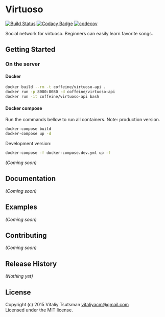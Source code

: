 Virtuoso
================================================================================
[![Build Status](https://travis-ci.org/coffeine-009/Virtuoso.svg?branch=master)](https://travis-ci.org/coffeine-009/Virtuoso) 
[![Codacy Badge](https://api.codacy.com/project/badge/grade/4669469a23e440f6b8482d519116f4c5)](https://www.codacy.com/app/vitaliyacm/Virtuoso)
[![codecov](https://codecov.io/gh/coffeine-009/Virtuoso/branch/master/graph/badge.svg)](https://codecov.io/gh/coffeine-009/Virtuoso)

Social network for virtuoso.
Beginners can easily learn favorite songs.

## Getting Started
### On the server
#### Docker
```bash
docker build --rm -t coffeine/virtuoso-api .
docker run -p 8080:8080 -d coffeine/virtuoso-api
docker run -it coffeine/virtuoso-api bash
```

#### Docker compose
Run the commands bellow to run all containers.
Note: production version.

```bash
docker-compose build
docker-compose up -d
```

Development version:
```bash
docker-compose -f docker-compose.dev.yml up -f
```

_(Coming soon)_

## Documentation
_(Coming soon)_

## Examples
_(Coming soon)_

## Contributing
_(Coming soon)_

## Release History
_(Nothing yet)_

## License
Copyright (c) 2015 Vitaliy Tsutsman <vitaliyacm@gmail.com>  
Licensed under the MIT license.
